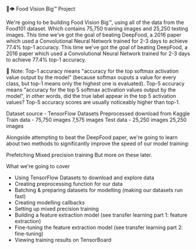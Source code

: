 🍔👁 Food Vision Big™	Project 



We're going to be building Food Vision Big™, using all of the data from the Food101 dataset.
Which contains 75,750 training images and 25,250 testing images.
This time we've got the goal of beating DeepFood, a 2016 paper which used a Convolutional Neural Network trained for 2-3 days to achieve 77.4% top-1 accuracy.
This time we've got the goal of beating DeepFood, a 2016 paper which used a Convolutional Neural Network trained for 2-3 days to achieve 77.4% top-1 accuracy.


🔑 Note: Top-1 accuracy means "accuracy for the top softmax activation value output by the model" (because softmax ouputs a value for every class, but top-1 means only the highest one is evaluated). Top-5 accuracy means "accuracy for the top 5 softmax activation values output by the model", in other words, did the true label appear in the top 5 activation values? Top-5 accuracy scores are usually noticeably higher than top-1.


Dataset source -	TensorFlow Datasets	Preprocessed download from Kaggle
Train data	- 75,750 images	7,575 images
Test data	- 25,250 images	25,250 images


Alongside attempting to beat the DeepFood paper, we're going to learn about two methods to significantly improve the speed of our model training:

Prefetching
Mixed precision training
But more on these later.

What we're going to cover
* Using TensorFlow Datasets to download and explore data
* Creating preprocessing function for our data
* Batching & preparing datasets for modelling (making our datasets run fast)
* Creating modelling callbacks
* Setting up mixed precision training
* Building a feature extraction model (see transfer learning part 1: feature extraction)
* Fine-tuning the feature extraction model (see transfer learning part 2: fine-tuning)
* Viewing training results on TensorBoard
